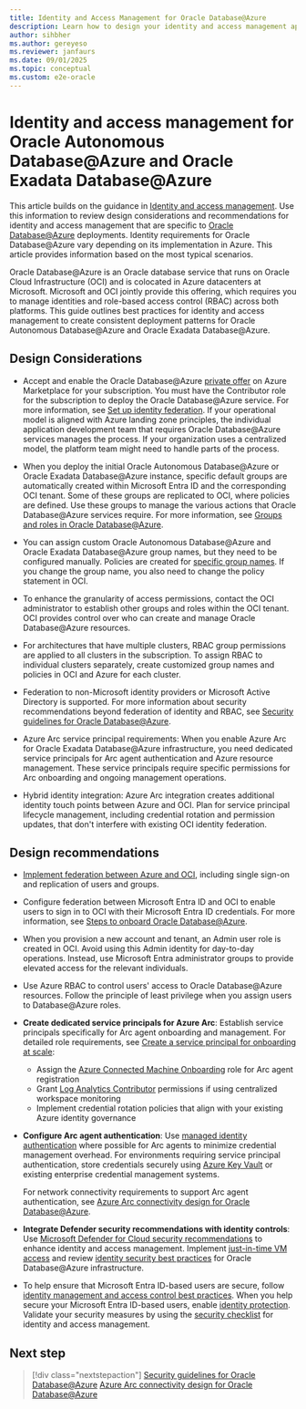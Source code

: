 ```yaml
---
title: Identity and Access Management for Oracle Database@Azure
description: Learn how to design your identity and access management approach for Oracle Database@Azure by focusing on security measures, user access, and system integration best practices.
author: sihbher
ms.author: gereyeso
ms.reviewer: janfaurs
ms.date: 09/01/2025
ms.topic: conceptual
ms.custom: e2e-oracle
---
```


# Identity and access management for Oracle Autonomous Database@Azure and Oracle Exadata Database@Azure

This article builds on the guidance in [Identity and access management](/azure/cloud-adoption-framework/ready/landing-zone/design-area/identity-access). Use this information to review design considerations and recommendations for identity and access management that are specific to [Oracle Database@Azure](/azure/oracle/oracle-db/database-overview) deployments. Identity requirements for Oracle Database@Azure vary depending on its implementation in Azure. This article provides information based on the most typical scenarios.

Oracle Database@Azure is an Oracle database service that runs on Oracle Cloud Infrastructure (OCI) and is colocated in Azure datacenters at Microsoft. Microsoft and OCI jointly provide this offering, which requires you to manage identities and role-based access control (RBAC) across both platforms. This guide outlines best practices for identity and access management to create consistent deployment patterns for Oracle Autonomous Database@Azure and Oracle Exadata Database@Azure.

## Design Considerations

- Accept and enable the Oracle Database@Azure [private offer](/marketplace/private-offers-overview) on Azure Marketplace for your subscription. You must have the Contributor role for the subscription to deploy the Oracle Database@Azure service. For more information, see [Set up identity federation](https://docs.oracle.com/iaas/Content/database-at-azure/oaaonboard-task-8.htm#oaaonboard_task_8). If your operational model is aligned with Azure landing zone principles, the individual application development team that requires Oracle Database@Azure services manages the process. If your organization uses a centralized model, the platform team might need to handle parts of the process.

- When you deploy the initial Oracle Autonomous Database@Azure or Oracle Exadata Database@Azure instance, specific default groups are automatically created within Microsoft Entra ID and the corresponding OCI tenant. Some of these groups are replicated to OCI, where policies are defined. Use these groups to manage the various actions that Oracle Database@Azure services require. For more information, see [Groups and roles in Oracle Database@Azure](/azure/oracle/oracle-db/oracle-database-groups-roles).

- You can assign custom Oracle Autonomous Database@Azure and Oracle Exadata Database@Azure group names, but they need to be configured manually. Policies are created for [specific group names](/azure/oracle/oracle-db/oracle-database-groups-roles). If you change the group name, you also need to change the policy statement in OCI.

- To enhance the granularity of access permissions, contact the OCI administrator to establish other groups and roles within the OCI tenant. OCI provides control over who can create and manage Oracle Database@Azure resources.

- For architectures that have multiple clusters, RBAC group permissions are applied to all clusters in the subscription. To assign RBAC to individual clusters separately, create customized group names and policies in OCI and Azure for each cluster.

- Federation to non-Microsoft identity providers or Microsoft Active Directory is supported. For more information about security recommendations beyond federation of identity and RBAC, see [Security guidelines for Oracle Database@Azure](./oracle-security-overview-odaa.md).

- Azure Arc service principal requirements: When you enable Azure Arc for Oracle Exadata Database@Azure infrastructure, you need dedicated service principals for Arc agent authentication and Azure resource management. These service principals require specific permissions for Arc onboarding and ongoing management operations.

- Hybrid identity integration: Azure Arc integration creates additional identity touch points between Azure and OCI. Plan for service principal lifecycle management, including credential rotation and permission updates, that don't interfere with existing OCI identity federation.

## Design recommendations

- [Implement federation between Azure and OCI](https://docs.oracle.com/iaas/Content/Identity/tutorials/azure_ad/lifecycle_azure/01-config-azure-template.htm#config-azure-template), including single sign-on and replication of users and groups.

- Configure federation between Microsoft Entra ID and OCI to enable users to sign in to OCI with their Microsoft Entra ID credentials. For more information, see [Steps to onboard Oracle Database@Azure](/azure/oracle/oracle-db/onboard-oracle-database#steps-to-onboard-oracle-databaseazure).

- When you provision a new account and tenant, an Admin user role is created in OCI. Avoid using this Admin identity for day-to-day operations. Instead, use Microsoft Entra administrator groups to provide elevated access for the relevant individuals.

- Use Azure RBAC to control users' access to Oracle Database@Azure resources. Follow the principle of least privilege when you assign users to Database@Azure roles.

- **Create dedicated service principals for Azure Arc**: Establish service principals specifically for Arc agent onboarding and management. For detailed role requirements, see [Create a service principal for onboarding at scale](/azure/azure-arc/servers/onboard-service-principal):
  - Assign the [Azure Connected Machine Onboarding](/azure/role-based-access-control/built-in-roles#azure-connected-machine-onboarding) role for Arc agent registration
  - Grant [Log Analytics Contributor](/azure/role-based-access-control/built-in-roles#log-analytics-contributor) permissions if using centralized workspace monitoring
  - Implement credential rotation policies that align with your existing Azure identity governance

- **Configure Arc agent authentication**: Use [managed identity authentication](/azure/azure-arc/servers/managed-identity-authentication) where possible for Arc agents to minimize credential management overhead. For environments requiring service principal authentication, store credentials securely using [Azure Key Vault](/azure/key-vault/general/overview) or existing enterprise credential management systems.

    For network connectivity requirements to support Arc agent authentication, see [Azure Arc connectivity design for Oracle Database@Azure](azure-arc-connectivity-design.md).

- **Integrate Defender security recommendations with identity controls**: Use [Microsoft Defender for Cloud security recommendations](/azure/defender-for-cloud/security-policy-concept) to enhance identity and access management. Implement [just-in-time VM access](/azure/defender-for-cloud/just-in-time-access-usage) and review [identity security best practices](/azure/defender-for-cloud/identity-access) for Oracle Database@Azure infrastructure.

- To help ensure that Microsoft Entra ID-based users are secure, follow [identity management and access control best practices](/azure/security/fundamentals/identity-management-best-practices). When you help secure your Microsoft Entra ID-based users, enable [identity protection](/entra/id-protection/overview-identity-protection). Validate your security measures by using the [security checklist](/azure/security/fundamentals/steps-secure-identity) for identity and access management.


## Next step

> [!div class="nextstepaction"]
> [Security guidelines for Oracle Database@Azure](./oracle-security-overview-odaa.md)
> [Azure Arc connectivity design for Oracle Database@Azure](./azure-arc-connectivity-design.md)
